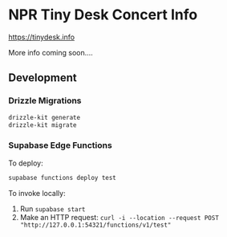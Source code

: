 # NPR Tiny Desk Concert Info

https://tinydesk.info

More info coming soon....

## Development

### Drizzle Migrations

```bash
drizzle-kit generate
drizzle-kit migrate
```

### Supabase Edge Functions

To deploy:

```bash
supabase functions deploy test
```

To invoke locally:

1. Run `supabase start`
2. Make an HTTP request: `curl -i --location --request POST "http://127.0.0.1:54321/functions/v1/test"`
